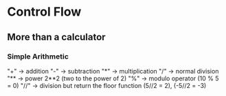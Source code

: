 # Control Flow
## More than a calculator
### Simple Arithmetic
"+" -> addition
"-" -> subtraction
"*" -> multiplication
"/" -> normal division
"** -> power 2**2 (two to the power of 2)
"%" -> modulo operator (10 % 5 = 0)
"//" -> division but return the floor function (5//2 = 2), (-5//2 = -3)

